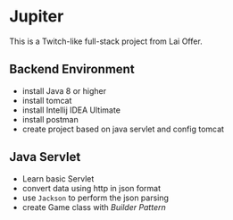 # Jupiter

This is a Twitch-like full-stack project from Lai Offer.

## Backend Environment
- install Java 8 or higher
- install tomcat
- install Intellij IDEA Ultimate
- install postman
- create project based on java servlet and config tomcat

## Java Servlet
- Learn basic Servlet
- convert data using http in json format
- use `Jackson` to perform the json parsing
- create Game class with _Builder Pattern_